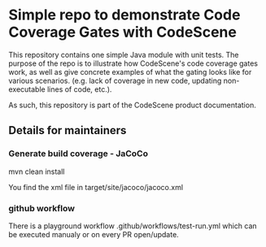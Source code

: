 # Simple repo to demonstrate Code Coverage Gates with CodeScene

This repository contains one simple Java module with unit tests. The purpose of the repo is to illustrate how CodeScene's code coverage gates work, as well 
as give concrete examples of what the gating looks like for various scenarios. (e.g. lack of coverage in new code, updating non-executable lines of code, etc.).

As such, this repository is part of the CodeScene product documentation.

## Details for maintainers

### Generate build coverage - JaCoCo

mvn clean install

You find the xml file in target/site/jacoco/jacoco.xml

### github workflow

There is a playground workflow .github/workflows/test-run.yml
which can be executed manualy or on every PR open/update.

